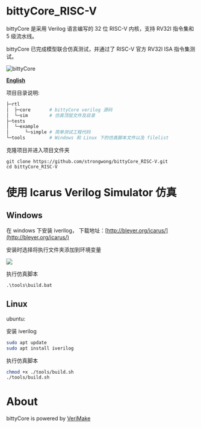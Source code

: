 # bittyCore_RISC-V

bittyCore 是采用 Verilog 语言编写的 32 位 RISC-V 内核，支持 RV32I 指令集和 5 级流水线。

bittyCore 已完成模型联合仿真测试，并通过了 RISC-V 官方 RV32I ISA 指令集测试。

![bittyCore](https://s1.ax1x.com/2020/05/05/YFczdI.png)

**[English](README.md)**

项目目录说明:

```bash
├─rtl           
│  ├─core       # bittyCore verilog 源码
│  └─sim        # 仿真顶层文件及目录
├─tests
│  └─example
│      └─simple # 简单测试工程代码
└─tools         # Windows 和 Linux 下的仿真脚本文件以及 filelist
```


克隆项目并进入项目文件夹

```git
git clone https://github.com/strongwong/bittyCore_RISC-V.git
cd bittyCore_RISC-V
```

# 使用 Icarus Verilog Simulator 仿真

## Windows

在 windows 下安装 iverilog， 下载地址：[http://bleyer.org/icarus/](http://bleyer.org/icarus/)

安装时选择将执行文件夹添加到环境变量

![](https://s1.ax1x.com/2020/05/04/Y9OIVU.png)

执行仿真脚本

```cmd
.\tools\build.bat
```

## Linux

ubuntu:

安装 iverilog

```bash
sudo apt update
sudo apt install iverilog
```

执行仿真脚本

```bash
chmod +x ./tools/build.sh
./tools/build.sh
```

# About

bittyCore is powered by [VeriMake](https://verimake.com/)

